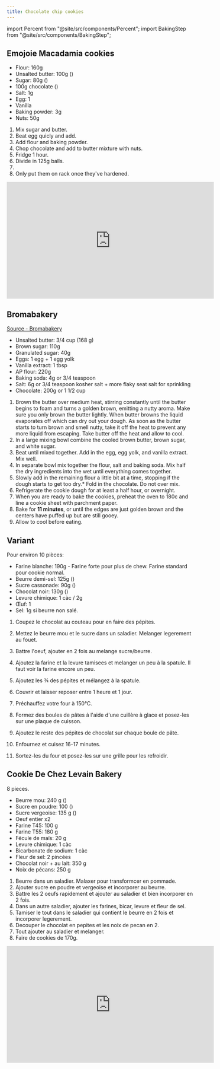 ```yaml
---
title: Chocolate chip cookies
---
```


import Percent from "@site/src/components/Percent";
import BakingStep from "@site/src/components/BakingStep";

## Emojoie Macadamia cookies

- Flour: 160g
- Unsalted butter: 100g  (<Percent value="100" reference="160" showSign />)
- Sugar: 80g (<Percent value="80" reference="160" showSign />)
- 100g chocolate (<Percent value="120" reference="160" showSign />)
- Salt: 1g
- Egg: 1
- Vanilla
- Baking powder: 3g
- Nuts: 50g

1. Mix sugar and butter.
1. Beat egg quicly and add.
1. Add flour and baking powder.
1. Chop chocolate and add to butter mixture with nuts.
1. Fridge 1 hour.
1. Divide in 125g balls.
1. <BakingStep temp="190" time="13 minutes" fan preheat />
1. Only put them on rack once they've hardened.

<div class="youtube-video-container">
<iframe width="560" height="315" src="https://www.youtube.com/embed/lJ7Ec3bKrxM?si=n3QpAsQtLaKqL_W3" title="YouTube video player" frameborder="0" allow="accelerometer; autoplay; clipboard-write; encrypted-media; gyroscope; picture-in-picture; web-share" referrerpolicy="strict-origin-when-cross-origin" allowFullScreen></iframe>
</div>

## Bromabakery

[Source - Bromabakery](https://bromabakery.com/best-chocolate-chip-cookies/)

- Unsalted butter: 3/4 cup (168 g)
- Brown sugar: 110g
- Granulated sugar: 40g
- Eggs: 1 egg + 1 egg yolk
- Vanilla extract: 1 tbsp
- AP flour: 220g
- Baking soda: 4g or 3/4 teaspoon
- Salt: 6g or 3/4 teaspoon kosher salt + more flaky seat salt for sprinkling
- Chocolate: 200g or 1 1/2 cup

1. Brown the butter over medium heat, stirring constantly until the butter begins to foam and turns a golden brown,
   emitting a nutty aroma. Make sure you only brown the butter lightly. When butter browns the liquid evaporates off which can
   dry out your dough. As soon as the butter starts to turn brown and smell nutty, take it off the heat to prevent any more liquid from escaping. Take butter off the heat and allow to cool.
1. In a large mixing bowl combine the cooled brown butter, brown sugar, and white sugar.
1. Beat until mixed together. Add in the egg, egg yolk, and vanilla extract. Mix well.
1. In separate bowl mix together the flour, salt and baking soda. Mix half the dry ingredients into the wet until everything comes together.
1. Slowly add in the remaining flour a little bit at a time, stopping if the dough starts to get too dry.* Fold in the chocolate. Do not over mix.
1. Refrigerate the cookie dough for at least a half hour, or overnight.
1. When you are ready to bake the cookies, preheat the oven to 180c and line a cookie sheet with parchment paper.
1. Bake for **11 minutes**, or until the edges are just golden brown and the centers have puffed up but are still gooey.
1. Allow to cool before eating.


## Variant

Pour environ 10 pièces:

- Farine blanche: 190g  - Farine forte pour plus de chew. Farine standard pour cookie normal.
- Beurre demi-sel: 125g (<Percent value="125" reference="190" showSign />)
- Sucre cassonade: 90g (<Percent value="90" reference="190" showSign />)
- Chocolat noir: 130g (<Percent value="130" reference="190" showSign />)
- Levure chimique: 1 càc / 2g
- Œuf: 1
- Sel: 1g si beurre non salé.

1. Coupez le chocolat au couteau pour en faire des pépites.
1. Mettez le beurre mou et le sucre dans un saladier. Melanger legerement au fouet.
1. Battre l'oeuf, ajouter en 2 fois au melange sucre/beurre.
1. Ajoutez la farine et la levure tamisees et melanger un peu à la spatule. Il faut voir la farine encore un peu.
1. Ajoutez les ¾ des pépites et mélangez à la spatule.
1. Couvrir et laisser reposer entre 1 heure et 1 jour.

1. Préchauffez votre four à 150°C.
1. Formez des boules de pâtes à l'aide d'une cuillère à glace et posez-les sur une plaque de cuisson.
1. Ajoutez le reste des pépites de chocolat sur chaque boule de pâte.
1. Enfournez et cuisez 16-17 minutes.
1. Sortez-les du four et posez-les sur une grille pour les refroidir.

## Cookie De Chez Levain Bakery

8 pieces.

- Beurre mou:	240 g  (<Percent value="240" reference="300" showSign />)
- Sucre en poudre:	100 (<Percent value="100" reference="300" showSign />)
- Sucre vergeoise:	135 g (<Percent value="135" reference="300" showSign />)
- Oeuf entier	x2
- Farine T45:	100 g
- Farine T55:	180 g
- Fécule de maïs:	20 g
- Levure chimique:	1 càc
- Bicarbonate de sodium:	1 càc
- Fleur de sel:	2 pincées
- Chocolat noir + au lait:	350 g
- Noix de pécans:	250 g

1. Beurre dans un saladier. Malaxer pour transformcer en pommade.
1. Ajouter sucre en poudre et vergeoise et incorporer au beurre.
1. Battre les 2 oeufs rapidement et ajouter au saladier et bien incorporer en 2 fois.
1. Dans un autre saladier, ajouter les farines, bicar, levure et fleur de sel.
1. Tamiser le tout dans le saladier qui contient le beurre en 2 fois et incorporer legerement.
1. Decouper le chocolat en pepites et les noix de pecan en 2.
1. Tout ajouter au saladier et melanger.
1. Faire de cookies de 170g.

<BakingStep temp="200" time="11 minutes" fan preheat />

<div class="youtube-video-container">
<iframe width="560" height="315" src="https://www.youtube.com/embed/YZvAWZUK-kI?si=yLuQYCAvaum-SWyF" title="YouTube video player" frameborder="0" allow="accelerometer; autoplay; clipboard-write; encrypted-media; gyroscope; picture-in-picture; web-share" referrerpolicy="strict-origin-when-cross-origin" allowFullScreen></iframe>
</div>
